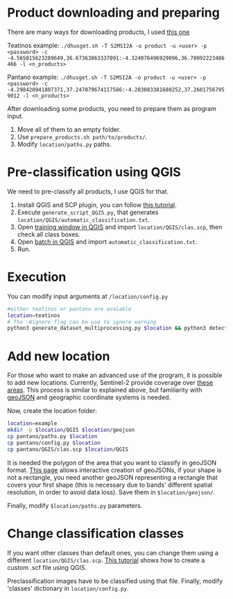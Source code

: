 # Product downloading and preparing
There are many ways for downloading products, I used [this one](https://scihub.copernicus.eu/twiki/do/view/SciHubUserGuide/BatchScripting#dhusget_script)

Teatinos example: `./dhusget.sh -T S2MSI2A -o product -u <user> -p <password> -c -4.565015623289649,36.67363863337091:-4.324076496929096,36.78092223486466 -l <n_products>`

Pantano example: `./dhusget.sh -T S2MSI2A -o product -u <user> -p <password> -c -4.298420941807371,37.247079674117586:-4.283083381680252,37.26017567959012 -l <n_products>`

After downloading some products, you need to prepare them as program input.

1. Move all of them to an empty folder.
2. Use `prepare_products.sh path/to/products/`.
3. Modify `location/paths.py` paths.


# Pre-classification using QGIS

We need to pre-classify all products, I use QGIS for that.

1. Install QGIS and SCP plugin, you can follow [this tutorial](https://semiautomaticclassificationmanual.readthedocs.io/en/master/installation_ubuntu.html).
2. Execute `generate_script_QGIS.py`, that generates `location/QGIS/automatic_classification.txt`.
3. Open [training window in QGIS](https://semiautomaticclassificationmanual.readthedocs.io/en/master/scp_dock.html#training-input) and import `location/QGIS/clas.scp`, then check all class boxes.
4. Open [batch in QGIS](https://semiautomaticclassificationmanual.readthedocs.io/en/master/main_interface_window.html#batch) and import `automatic_classification.txt`.
5. Run.

# Execution

You can modify input arguments at `/location/config.py` 

``` bash
#either teatinos or pantano are avaiable
location=teatinos
# The -Wignore flag can be use to ignore warning
python3 generate_dataset_multiprocessing.py $location && python3 detect_outliers_dataset.py $location && python3 classifier.py $location && python3 prediction.py $location
```

# Add new location

For those who want to make an advanced use of the program, it is possible to add new locations. Currently, Sentinel-2 provide coverage over [these areas](https://sentinel.esa.int/web/sentinel/user-guides/sentinel-2-msi/revisit-coverage). This process is similar to explained above, but familiarity with [geoJSON](https://geojson.org/) and geographic coordinate systems is needed.

Now, create the location folder:
``` bash
location=example
mkdir -p $location/QGIS $location/geojson
cp pantano/paths.py $location
cp pantano/config.py $location
cp pantano/QGIS/clas.scp $location/QGIS
```

It is needed the polygon of the area that you want to classify in geoJSON format. [This page](http://geojson.io) allows interactive creation of geoJSONs, if your shape is not a rectangle, you need another geoJSON representing a rectangle that covers your first shape (this is necessary due to bands' different spatial resolution, in order to avoid data loss). Save them in `$location/geojson/`.

Finally, modify `$location/paths.py` parameters.

# Change classification classes

If you want other classes than default ones, you can change them using a different `location/QGIS/clas.scp`. [This tutorial](https://fromgistors.blogspot.com/2016/09/semi-automatic-classification-pluginv5.html?spref=yml) shows how to create a custom .scf file using QGIS.

Preclassification images have to be classified using that file. 
Finally, modify 'classes' dictionary in `location/config.py`.

